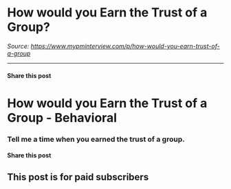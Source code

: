 # How would you Earn the Trust of a Group?

*Source: https://www.mypminterview.com/p/how-would-you-earn-trust-of-a-group*

---

#### Share this post

# How would you Earn the Trust of a Group - Behavioral

### Tell me a time when you earned the trust of a group.

#### Share this post

## This post is for paid subscribers

